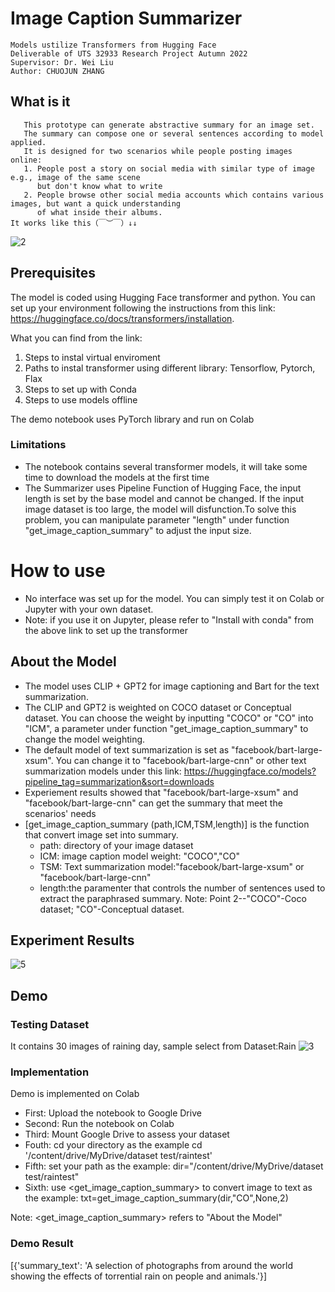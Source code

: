 # Image Caption Summarizer 
        
	Models ustilize Transformers from Hugging Face
	Deliverable of UTS 32933 Research Project Autumn 2022
	Supervisor: Dr. Wei Liu
	Author: CHUOJUN ZHANG

## What is it
       This prototype can generate abstractive summary for an image set.
       The summary can compose one or several sentences according to model applied.
       It is designed for two scenarios while people posting images online:
       1. People post a story on social media with similar type of image e.g., image of the same scene
          but don't know what to write
       2. People browse other social media accounts which contains various images, but want a quick understanding
          of what inside their albums. 
	It works like this（￣︶￣）↓↓
![2](https://user-images.githubusercontent.com/104782412/198533437-02741833-a6e7-4fa2-bc57-e15243b0b3d8.jpg)
## Prerequisites
The model is coded using Hugging Face transformer and python.
You can set up your environment following the instructions from this link:
https://huggingface.co/docs/transformers/installation. 

What you can find from the link:
1. Steps to instal virtual enviroment 
2. Paths to instal transformer using different library: Tensorflow, Pytorch, Flax
3. Steps to set up with Conda
4. Steps to use models offline

The demo notebook uses PyTorch library and run on Colab
### Limitations
- The notebook contains several transformer models, it will take some time to download the models at the first time 
- The Summarizer uses Pipeline Function of Hugging Face, the input length is set by the base model and cannot be changed.
If the input image dataset is too large, the model will disfunction.To solve this problem, you can manipulate parameter "length" under function "get_image_caption_summary" to adjust the input size. 

# How to use
- No interface was set up for the model. You can simply test it on Colab or Jupyter with your own dataset.
- Note: if you use it on Jupyter, please refer to "Install with conda" from the above link to set up the transformer
## About the Model
- The model uses CLIP + GPT2 for image captioning and Bart for the text summarization. 
- The CLIP and GPT2 is weighted on COCO dataset or Conceptual dataset. You can choose the weight by inputting "COCO" or "CO" into "ICM", 
  a parameter under function "get_image_caption_summary" to change the model weighting. 
- The default model of text summarization is set as "facebook/bart-large-xsum". You can change it to "facebook/bart-large-cnn" or other text    summarization models under this link: https://huggingface.co/models?pipeline_tag=summarization&sort=downloads
- Experiement results showed that "facebook/bart-large-xsum" and "facebook/bart-large-cnn" can get the summary that meet the scenarios' needs
- [get_image_caption_summary (path,ICM,TSM,length)] is the function that convert image set into summary.
   - path: directory of your image dataset   
   - ICM: image caption model weight: "COCO","CO"  
   - TSM: Text summarization model:"facebook/bart-large-xsum" or "facebook/bart-large-cnn" 
   - length:the paramenter that controls the number of sentences used to extract the paraphrased summary.
Note: Point 2--"COCO"-Coco dataset; "CO"-Conceptual dataset.

## Experiment Results
![5](https://user-images.githubusercontent.com/104782412/198565696-1c5ebfb6-254d-4e07-b208-b8b7615fbd04.jpg)

## Demo
### Testing Dataset
It contains 30 images of raining day, sample select from Dataset:Rain 
![3](https://user-images.githubusercontent.com/104782412/198552028-754be5d4-c224-4d81-a47e-623572fd5180.jpg)
### Implementation
Demo is implemented on Colab

- First: Upload the notebook to Google Drive
- Second: Run the notebook on Colab
- Third: Mount Google Drive to assess your dataset
- Fouth: cd your directory as the example cd '/content/drive/MyDrive/dataset test/raintest'
- Fifth: set your path as the example: dir="/content/drive/MyDrive/dataset test/raintest"
- Sixth: use <get_image_caption_summary> to convert image to text as the example: txt=get_image_caption_summary(dir,"CO",None,2)

Note: <get_image_caption_summary> refers to "About the Model"
### Demo Result
[{'summary_text': 'A selection of photographs from around the world showing the effects of torrential rain on people and animals.'}]

